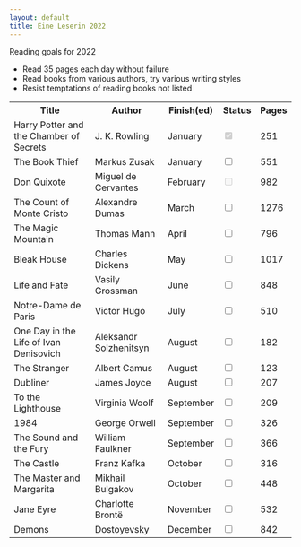 ```yaml
---
layout: default
title: Eine Leserin 2022
---
```


<!-- https://www.sliderrevolution.com/resources/css-checkbox/ -->

Reading goals for 2022

  - Read 35 pages each day without failure
  - Read books from various authors, try various writing styles
  - Resist temptations of reading books not listed

<table id="myTable">
  <tr class="header">
    <th style="width:40%;">Title</th>
    <th style="width:30%;">Author</th>
    <th style="width:15%;">Finish(ed)</th>
    <th style="width:10%;">Status</th>
    <th style="width:5%;">Pages</th>
  </tr>
  <tr>
    <td>Harry Potter and the Chamber of Secrets</td>
    <td>J. K. Rowling</td>
    <td>January</td>
    <td><input type="checkbox" checked="true" disabled="true"/></td>
    <td>251</td>
  </tr>
  <!--<tr class="ongoing">
    <td>Swann's Way</td>
    <td>Marcel Proust</td>
    <td>January</td>
    <td><input type="checkbox" disabled="true" /></td>
  </tr>-->
  <tr class="ongoing">
    <td>The Book Thief</td>
    <td>Markus Zusak</td>
    <td>January</td>
    <td><input type="checkbox" /></td>
    <td>551</td>
  </tr>
  <tr>
    <td>Don Quixote</td>
    <td>Miguel de Cervantes</td>
    <td>February</td>
    <td><input type="checkbox" disabled="true" /></td>
    <td>982</td>
  </tr>
  <tr>
    <td>The Count of Monte Cristo</td>
    <td>Alexandre Dumas</td>
    <td>March</td>
    <td><input type="checkbox"/></td>
    <td>1276</td>
  </tr>
  <tr>
    <td>The Magic Mountain</td>
    <td>Thomas Mann</td>
    <td>April</td>
    <td><input type="checkbox"/></td>
    <td>796</td>
  </tr>
  <tr>
    <td>Bleak House</td>
    <td>Charles Dickens</td>
    <td>May</td>
    <td><input type="checkbox"/></td>
    <td>1017</td>
  </tr>
  <tr>
    <td>Life and Fate</td>
    <td>Vasily Grossman</td>
    <td>June</td>
    <td><input type="checkbox"/></td>
    <td>848</td>
  </tr>
  <tr>
    <td>Notre-Dame de Paris</td>
    <td>Victor Hugo</td>
    <td>July</td>
    <td><input type="checkbox"/></td>
    <td>510</td>
  </tr>
  <tr>
    <td>One Day in the Life of Ivan Denisovich</td>
    <td>Aleksandr Solzhenitsyn</td>
    <td>August</td>
    <td><input type="checkbox"/></td>
    <td>182</td>
  </tr>
  <tr>
    <td>The Stranger</td>
    <td>Albert Camus</td>
    <td>August</td>
    <td><input type="checkbox"/></td>
    <td>123</td>
  </tr>
  <tr>
    <td>Dubliner</td>
    <td>James Joyce</td>
    <td>August</td>
    <td><input type="checkbox"/></td>
    <td>207</td>
  </tr>
  <tr>
    <td>To the Lighthouse</td>
    <td>Virginia Woolf</td>
    <td>September</td>
    <td><input type="checkbox" /></td>
    <td>209</td>
  </tr>
  <tr>
    <td>1984</td>
    <td>George Orwell</td>
    <td>September</td>
    <td><input type="checkbox" /></td>
    <td>326</td>
  </tr>
  <tr>
    <td>The Sound and the Fury</td>
    <td>William Faulkner</td>
    <td>September</td>
    <td><input type="checkbox"/></td>
    <td>366</td>
  </tr>
  <tr>
    <td>The Castle</td>
    <td>Franz Kafka</td>
    <td>October</td>
    <td><input type="checkbox"/></td>
    <td>316</td>
  </tr>
  <tr>
    <td>The Master and Margarita</td>
    <td>Mikhail Bulgakov</td>
    <td>October</td>
    <td><input type="checkbox"/></td>
    <td>448</td>
  </tr>
  <tr>
    <td>Jane Eyre</td>
    <td>Charlotte Brontë</td>
    <td>November</td>
    <td><input type="checkbox"/></td>
    <td>532</td>
  </tr>
  <tr>
    <td>Demons</td>
    <td>Dostoyevsky</td>
    <td>December</td>
    <td><input type="checkbox"/></td>
    <td>842</td>
  </tr>
</table>
